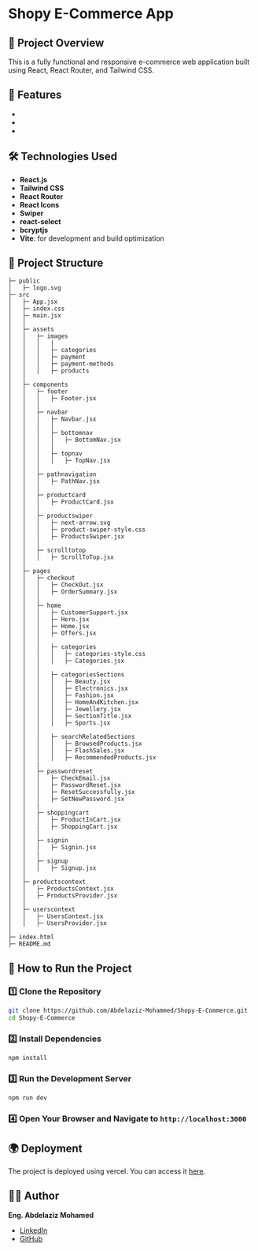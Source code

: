 # Shopy E-Commerce App

## 📌 Project Overview
This is a fully functional and responsive e-commerce web application built using React, React Router, and Tailwind CSS.

## 🚀 Features
- 
- 
- 

## 🛠️ Technologies Used
- **React.js**
- **Tailwind CSS**
- **React Router**
- **React Icons**
- **Swiper**
- **react-select**
- **bcryptjs**
- **Vite**: for development and build optimization

## 📁 Project Structure
```
├─ public
│   ├─ logo.svg
├─ src
│   ├─ App.jsx
│   ├─ index.css
│   ├─ main.jsx
│   │
│   ├─ assets
│   │   ├─ images
│   │   │   |
│   │   │   ├─ categories
│   │   │   ├─ payment
│   │   │   ├─ payment-methods
│   │   │   ├─ products
│   │
│   ├─ components
│   │   ├─ footer
│   │   │   ├─ Footer.jsx
│   │   │
│   │   ├─ navbar
│   │   │   ├─ Navbar.jsx
│   │   │   │
│   │   │   ├─ bottomnav
│   │   │   │   ├─ BottomNav.jsx
│   │   │   │
│   │   │   ├─ topnav
│   │   │   │   ├─ TopNav.jsx
│   │   │
│   │   ├─ pathnavigation
│   │   │   ├─ PathNav.jsx
│   │   │
│   │   ├─ productcard
│   │   │   ├─ ProductCard.jsx
│   │   │
│   │   ├─ productswiper
│   │   │   ├─ next-arrow.svg
│   │   │   ├─ product-swiper-style.css
│   │   │   ├─ ProductsSwiper.jsx
│   │   │
│   │   ├─ scrolltotop
│   │   │   ├─ ScrollToTop.jsx
│   │
│   ├─ pages
│   │   ├─ checkout
│   │   │   ├─ CheckOut.jsx
│   │   │   ├─ OrderSummary.jsx
│   │   │
│   │   ├─ home
│   │   │   ├─ CustomerSupport.jsx
│   │   │   ├─ Hero.jsx
│   │   │   ├─ Home.jsx
│   │   │   ├─ Offers.jsx
│   │   │
│   │   │   ├─ categories
│   │   │   │   ├─ categories-style.css
│   │   │   │   ├─ Categories.jsx
│   │   │
│   │   │   ├─ categoriesSections
│   │   │   │   ├─ Beauty.jsx
│   │   │   │   ├─ Electronics.jsx
│   │   │   │   ├─ Fashion.jsx
│   │   │   │   ├─ HomeAndKitchen.jsx
│   │   │   │   ├─ Jewellery.jsx
│   │   │   │   ├─ SectionTitle.jsx
│   │   │   │   ├─ Sports.jsx
│   │   │
│   │   │   ├─ searchRelatedSections
│   │   │   │   ├─ BrowsedProducts.jsx
│   │   │   │   ├─ FlashSales.jsx
│   │   │   │   ├─ RecommendedProducts.jsx
│   │   |
│   │   ├─ passwordreset
│   │   │   ├─ CheckEmail.jsx
│   │   │   ├─ PasswordReset.jsx
│   │   │   ├─ ResetSuccessfully.jsx
│   │   │   ├─ SetNewPassword.jsx
│   │   |
│   │   ├─ shoppingcart
│   │   │   ├─ ProductInCart.jsx
│   │   │   ├─ ShoppingCart.jsx
│   │   |
│   │   ├─ signin
│   │   │   ├─ Signin.jsx
│   │   |
│   │   ├─ signup
│   │   │   ├─ Signup.jsx
│   │
│   ├─ productscontext
│   │   ├─ ProductsContext.jsx
│   │   ├─ ProductsProvider.jsx
│   │
│   ├─ userscontext
│   │   ├─ UsersContext.jsx
│   │   ├─ UsersProvider.jsx
│
├─ index.html
├─ README.md
```

## 🛒 How to Run the Project
### 1️⃣ Clone the Repository
```sh
git clone https://github.com/Abdelaziz-Mohammed/Shopy-E-Commerce.git
cd Shopy-E-Commerce
```
### 2️⃣ Install Dependencies
```sh
npm install
```
### 3️⃣ Run the Development Server
```sh
npm run dev
```
### 4️⃣ Open Your Browser and Navigate to `http://localhost:3000`

## 🌍 Deployment
The project is deployed using vercel. You can access it [here](https://shopy-e-commerce-one.vercel.app/).

## 👨‍💻 Author
**Eng. Abdelaziz Mohamed**

- [LinkedIn](https://www.linkedin.com/in/abdelaziz)
- [GitHub](https://github.com/Abdelaziz-Mohammed)
